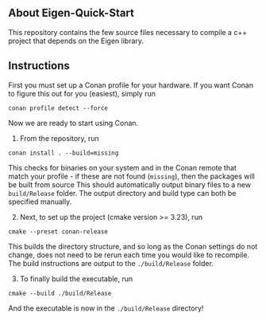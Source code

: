 ## About Eigen-Quick-Start
This repository contains the few source files necessary to compile a c++ project that depends on the Eigen library.

## Instructions
First you must set up a Conan profile for your hardware. If you want Conan to figure this out for you (easiest), simply run
```
conan profile detect --force
```
Now we are ready to start using Conan.

1.  From the repository, run
```
conan install . --build=missing
```
This checks for binaries on your system and in the Conan remote that match your profile - if these are not found (`missing`), then the packages will be built from source This should automatically output binary files to a new `build/Release` folder. The output directory and build type can both be specified manually.

2.  Next, to set up the project (cmake version >= 3.23), run 
```
cmake --preset conan-release
```
This builds the directory structure, and so long as the Conan settings do not change, does not need to be rerun each time you would like to recompile. The build instructions are output to the `./build/Release` folder.

3. To finally build the executable, run
```
cmake --build ./build/Release
```
And the executable is now in the `./build/Release` directory!

